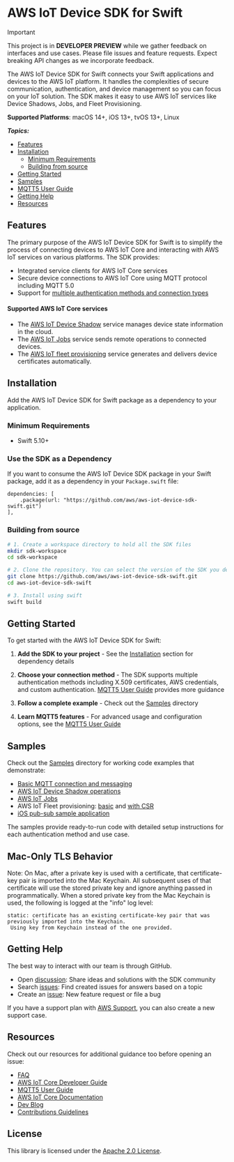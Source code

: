 # AWS IoT Device SDK for Swift

> [!IMPORTANT]
> This project is in **DEVELOPER PREVIEW** while we gather feedback on interfaces and use cases. Please file issues and feature requests. Expect breaking API changes as we incorporate feedback.

The AWS IoT Device SDK for Swift connects your Swift applications and devices to the AWS IoT platform. It handles the complexities of secure communication, authentication, and device management so you can focus on your IoT solution. The SDK makes it easy to use AWS IoT services like Device Shadows, Jobs, and Fleet Provisioning.

**Supported Platforms**: macOS 14+, iOS 13+, tvOS 13+, Linux

*__Topics:__*
* [Features](#features)
* [Installation](#installation)
  * [Minimum Requirements](#minimum-requirements)
  * [Building from source](#building-from-source)
* [Getting Started](#getting-started)
* [Samples](./Samples/README.md)
* [MQTT5 User Guide](./Documentation/MQTT5_Userguide.md)
* [Getting Help](#getting-help)
* [Resources](#resources)

## Features

The primary purpose of the AWS IoT Device SDK for Swift is to simplify the process of connecting devices to AWS IoT Core and interacting with AWS IoT services on various platforms. The SDK provides:

* Integrated service clients for AWS IoT Core services
* Secure device connections to AWS IoT Core using MQTT protocol including MQTT 5.0
* Support for [multiple authentication methods and connection types](./Documentation/MQTT5_Userguide.md#creating-an-mqtt-5-client)

#### Supported AWS IoT Core services

* The [AWS IoT Device Shadow](https://docs.aws.amazon.com/iot/latest/developerguide/iot-device-shadows.html) service manages device state information in the cloud.
* The [AWS IoT Jobs](https://docs.aws.amazon.com/iot/latest/developerguide/iot-jobs.html) service sends remote operations to connected devices.
* The [AWS IoT fleet provisioning](https://docs.aws.amazon.com/iot/latest/developerguide/provision-wo-cert.html) service generates and delivers device certificates automatically.

## Installation

Add the AWS IoT Device SDK for Swift package as a dependency to your application.

### Minimum Requirements
* Swift 5.10+

### Use the SDK as a Dependency

If you want to consume the AWS IoT Device SDK package in your Swift package, add it as a dependency in your `Package.swift` file:

```
dependencies: [
    .package(url: "https://github.com/aws/aws-iot-device-sdk-swift.git")
],
```

### Building from source

```sh
# 1. Create a workspace directory to hold all the SDK files
mkdir sdk-workspace
cd sdk-workspace

# 2. Clone the repository. You can select the version of the SDK you desire to use.
git clone https://github.com/aws/aws-iot-device-sdk-swift.git
cd aws-iot-device-sdk-swift

# 3. Install using swift
swift build
```

## Getting Started

To get started with the AWS IoT Device SDK for Swift:

1. **Add the SDK to your project** - See the [Installation](#installation) section for dependency details

2. **Choose your connection method** - The SDK supports multiple authentication methods including X.509 certificates, AWS credentials, and custom authentication. [MQTT5 User Guide](./Documentation/MQTT5_Userguide.md) provides more guidance

3. **Follow a complete example** - Check out the [Samples](./Samples/README.md) directory

4. **Learn MQTT5 features** - For advanced usage and configuration options, see the [MQTT5 User Guide](./Documentation/MQTT5_Userguide.md)

## Samples

Check out the [Samples](./Samples/README.md) directory for working code examples that demonstrate:
- [Basic MQTT connection and messaging](./Samples/README.md#mqtt-5-connection-samples)
- [AWS IoT Device Shadow operations](./Samples/ServiceClientSamples/ShadowSample)
- [AWS IoT Jobs](./Samples/ServiceClientSamples/JobsSample)
- AWS IoT Fleet provisioning: [basic](./Samples/ServiceClientSamples/Provisioning/BasicProvisioningSample) and [with CSR](./Samples/ServiceClientSamples/Provisioning/CsrProvisioningSample)
- [iOS pub-sub sample application](./Samples/iOS/iOSPubSubSample)

The samples provide ready-to-run code with detailed setup instructions for each authentication method and use case.

## Mac-Only TLS Behavior

Note: On Mac, after a private key is used with a certificate, that certificate-key pair is imported into the Mac Keychain.  All subsequent uses of that certificate will use the stored private key and ignore anything passed in programmatically.  When a stored private key from the Mac Keychain is used, the following is logged at the "info" log level:

```
static: certificate has an existing certificate-key pair that was previously imported into the Keychain.
 Using key from Keychain instead of the one provided.
```

## Getting Help

The best way to interact with our team is through GitHub.
* Open [discussion](https://github.com/aws/aws-iot-device-sdk-swift/discussions): Share ideas and solutions with the SDK community
* Search [issues](https://github.com/aws/aws-iot-device-sdk-swift/issues): Find created issues for answers based on a topic
* Create an [issue](https://github.com/aws/aws-iot-device-sdk-swift/issues/new/choose): New feature request or file a bug

If you have a support plan with [AWS Support](https://aws.amazon.com/premiumsupport/), you can also create a new support case.

## Resources

Check out our resources for additional guidance too before opening an issue:
* [FAQ](./Documentation/FAQ.md)
* [AWS IoT Core Developer Guide](https://docs.aws.amazon.com/iot/latest/developerguide/what-is-aws-iot.html)
* [MQTT5 User Guide](./Documentation/MQTT5_Userguide.md)
* [AWS IoT Core Documentation](https://docs.aws.amazon.com/iot/)
* [Dev Blog](https://aws.amazon.com/blogs/iot/category/internet-of-things/)
* [Contributions Guidelines](./Documentation/CONTRIBUTING.md)

## License

This library is licensed under the [Apache 2.0 License](./Documentation/LICENSE).
